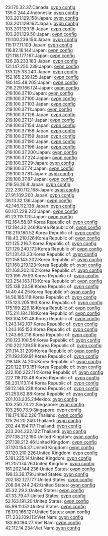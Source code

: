 23.170.32.37:Canada: [ovpn config](vpn/23_170_32_37.ovpn)  
139.0.244.4:Indonesia: [ovpn config](vpn/139_0_244_4.ovpn)  
103.201.129.158:Japan: [ovpn config](vpn/103_201_129_158.ovpn)  
103.201.129.162:Japan: [ovpn config](vpn/103_201_129_162.ovpn)  
103.201.129.18:Japan: [ovpn config](vpn/103_201_129_18.ovpn)  
103.201.129.50:Japan: [ovpn config](vpn/103_201_129_50.ovpn)  
111.100.239.154:Japan: [ovpn config](vpn/111_100_239_154.ovpn)  
115.177.11.103:Japan: [ovpn config](vpn/115_177_11_103.ovpn)  
116.82.16.144:Japan: [ovpn config](vpn/116_82_16_144.ovpn)  
121.118.177.167:Japan: [ovpn config](vpn/121_118_177_167.ovpn)  
126.28.233.183:Japan: [ovpn config](vpn/126_28_233_183.ovpn)  
131.147.250.239:Japan: [ovpn config](vpn/131_147_250_239.ovpn)  
133.125.33.240:Japan: [ovpn config](vpn/133_125_33_240.ovpn)  
152.165.239.125:Japan: [ovpn config](vpn/152_165_239_125.ovpn)  
180.145.48.205:Japan: [ovpn config](vpn/180_145_48_205.ovpn)  
218.229.166.124:Japan: [ovpn config](vpn/218_229_166_124.ovpn)  
219.100.37.10:Japan: [ovpn config](vpn/219_100_37_10.ovpn)  
219.100.37.100:Japan: [ovpn config](vpn/219_100_37_100.ovpn)  
219.100.37.103:Japan: [ovpn config](vpn/219_100_37_103.ovpn)  
219.100.37.11:Japan: [ovpn config](vpn/219_100_37_11.ovpn)  
219.100.37.126:Japan: [ovpn config](vpn/219_100_37_126.ovpn)  
219.100.37.131:Japan: [ovpn config](vpn/219_100_37_131.ovpn)  
219.100.37.154:Japan: [ovpn config](vpn/219_100_37_154.ovpn)  
219.100.37.158:Japan: [ovpn config](vpn/219_100_37_158.ovpn)  
219.100.37.159:Japan: [ovpn config](vpn/219_100_37_159.ovpn)  
219.100.37.190:Japan: [ovpn config](vpn/219_100_37_190.ovpn)  
219.100.37.196:Japan: [ovpn config](vpn/219_100_37_196.ovpn)  
219.100.37.200:Japan: [ovpn config](vpn/219_100_37_200.ovpn)  
219.100.37.224:Japan: [ovpn config](vpn/219_100_37_224.ovpn)  
219.100.37.29:Japan: [ovpn config](vpn/219_100_37_29.ovpn)  
219.100.37.74:Japan: [ovpn config](vpn/219_100_37_74.ovpn)  
219.100.37.81:Japan: [ovpn config](vpn/219_100_37_81.ovpn)  
219.100.37.87:Japan: [ovpn config](vpn/219_100_37_87.ovpn)  
219.56.26.8:Japan: [ovpn config](vpn/219_56_26_8.ovpn)  
222.230.112.168:Japan: [ovpn config](vpn/222_230_112_168.ovpn)  
27.91.109.200:Japan: [ovpn config](vpn/27_91_109_200.ovpn)  
36.13.32.136:Japan: [ovpn config](vpn/36_13_32_136.ovpn)  
42.146.112.138:Japan: [ovpn config](vpn/42_146_112_138.ovpn)  
60.107.229.223:Japan: [ovpn config](vpn/60_107_229_223.ovpn)  
61.23.113.120:Japan: [ovpn config](vpn/61_23_113_120.ovpn)  
112.164.58.87:Korea Republic of: [ovpn config](vpn/112_164_58_87.ovpn)  
112.184.32.246:Korea Republic of: [ovpn config](vpn/112_184_32_246.ovpn)  
118.219.180.52:Korea Republic of: [ovpn config](vpn/118_219_180_52.ovpn)  
118.43.210.126:Korea Republic of: [ovpn config](vpn/118_43_210_126.ovpn)  
121.125.216.7:Korea Republic of: [ovpn config](vpn/121_125_216_7.ovpn)  
121.129.240.173:Korea Republic of: [ovpn config](vpn/121_129_240_173.ovpn)  
121.131.43.23:Korea Republic of: [ovpn config](vpn/121_131_43_23.ovpn)  
121.158.143.202:Korea Republic of: [ovpn config](vpn/121_158_143_202.ovpn)  
121.160.219.123:Korea Republic of: [ovpn config](vpn/121_160_219_123.ovpn)  
121.168.202.102:Korea Republic of: [ovpn config](vpn/121_168_202_102.ovpn)  
123.199.79.93:Korea Republic of: [ovpn config](vpn/123_199_79_93.ovpn)  
123.254.163.113:Korea Republic of: [ovpn config](vpn/123_254_163_113.ovpn)  
125.138.23.58:Korea Republic of: [ovpn config](vpn/125_138_23_58.ovpn)  
14.40.44.25:Korea Republic of: [ovpn config](vpn/14_40_44_25.ovpn)  
14.56.185.118:Korea Republic of: [ovpn config](vpn/14_56_185_118.ovpn)  
175.123.205.193:Korea Republic of: [ovpn config](vpn/175_123_205_193.ovpn)  
175.199.229.18:Korea Republic of: [ovpn config](vpn/175_199_229_18.ovpn)  
175.211.184.118:Korea Republic of: [ovpn config](vpn/175_211_184_118.ovpn)  
183.104.181.48:Korea Republic of: [ovpn config](vpn/183_104_181_48.ovpn)  
1.243.142.107:Korea Republic of: [ovpn config](vpn/1_243_142_107.ovpn)  
1.243.165.153:Korea Republic of: [ovpn config](vpn/1_243_165_153.ovpn)  
1.243.66.216:Korea Republic of: [ovpn config](vpn/1_243_66_216.ovpn)  
210.123.100.54:Korea Republic of: [ovpn config](vpn/210_123_100_54.ovpn)  
210.222.109.59:Korea Republic of: [ovpn config](vpn/210_222_109_59.ovpn)  
211.114.31.209:Korea Republic of: [ovpn config](vpn/211_114_31_209.ovpn)  
211.193.169.91:Korea Republic of: [ovpn config](vpn/211_193_169_91.ovpn)  
218.148.74.205:Korea Republic of: [ovpn config](vpn/218_148_74_205.ovpn)  
220.122.173.151:Korea Republic of: [ovpn config](vpn/220_122_173_151.ovpn)  
222.100.222.114:Korea Republic of: [ovpn config](vpn/222_100_222_114.ovpn)  
222.118.113.48:Korea Republic of: [ovpn config](vpn/222_118_113_48.ovpn)  
58.231.113.114:Korea Republic of: [ovpn config](vpn/58_231_113_114.ovpn)  
59.12.146.238:Korea Republic of: [ovpn config](vpn/59_12_146_238.ovpn)  
61.253.62.88:Korea Republic of: [ovpn config](vpn/61_253_62_88.ovpn)  
201.103.235.2:Mexico: [ovpn config](vpn/201_103_235_2.ovpn)  
103.250.73.22:Singapore: [ovpn config](vpn/103_250_73_22.ovpn)  
103.250.73.9:Singapore: [ovpn config](vpn/103_250_73_9.ovpn)  
118.174.162.226:Thailand: [ovpn config](vpn/118_174_162_226.ovpn)  
125.26.20.240:Thailand: [ovpn config](vpn/125_26_20_240.ovpn)  
202.44.194.117:Thailand: [ovpn config](vpn/202_44_194_117.ovpn)  
223.204.222.122:Thailand: [ovpn config](vpn/223_204_222_122.ovpn)  
217.138.212.190:United Kingdom: [ovpn config](vpn/217_138_212_190.ovpn)  
217.138.212.46:United Kingdom: [ovpn config](vpn/217_138_212_46.ovpn)  
37.120.154.37:United Kingdom: [ovpn config](vpn/37_120_154_37.ovpn)  
37.120.210.226:United Kingdom: [ovpn config](vpn/37_120_210_226.ovpn)  
5.181.235.14:United Kingdom: [ovpn config](vpn/5_181_235_14.ovpn)  
91.207.174.26:United Kingdom: [ovpn config](vpn/91_207_174_26.ovpn)  
161.202.144.236:United States: [ovpn config](vpn/161_202_144_236.ovpn)  
198.13.36.179:United States: [ovpn config](vpn/198_13_36_179.ovpn)  
202.182.127.177:United States: [ovpn config](vpn/202_182_127_177.ovpn)  
208.94.244.242:United States: [ovpn config](vpn/208_94_244_242.ovpn)  
45.32.29.3:United States: [ovpn config](vpn/45_32_29_3.ovpn)  
47.33.79.47:United States: [ovpn config](vpn/47_33_79_47.ovpn)  
52.163.191.20:United States: [ovpn config](vpn/52_163_191_20.ovpn)  
65.99.11.152:United States: [ovpn config](vpn/65_99_11_152.ovpn)  
76.170.166.127:United States: [ovpn config](vpn/76_170_166_127.ovpn)  
171.233.109.113:Viet Nam: [ovpn config](vpn/171_233_109_113.ovpn)  
183.80.184.27:Viet Nam: [ovpn config](vpn/183_80_184_27.ovpn)  
42.112.14.234:Viet Nam: [ovpn config](vpn/42_112_14_234.ovpn)  
